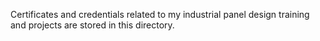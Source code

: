 Certificates and credentials related to my industrial panel design training and projects are stored in this directory.